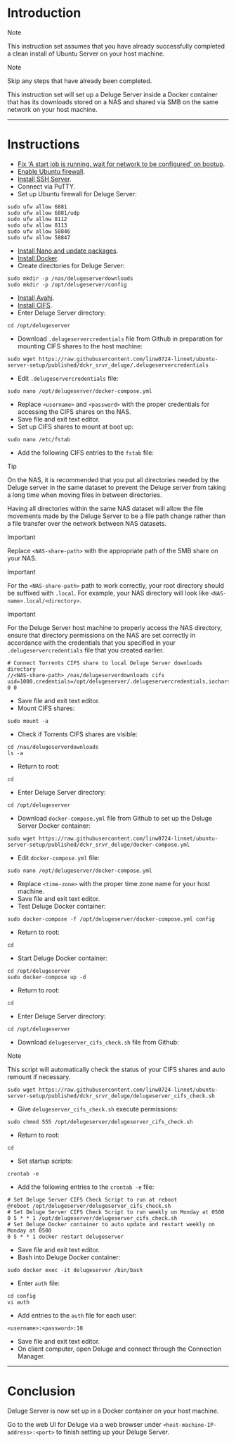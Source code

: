 # Introduction
> [!NOTE]
> This instruction set assumes that you have already successfully completed a clean install of Ubuntu Server on your host machine.

> [!NOTE]
> Skip any steps that have already been completed.

This instruction set will set up a Deluge Server inside a Docker container that has its downloads stored on a NAS and shared via SMB on the same network on your host machine.

-----
# Instructions
* [Fix 'A start job is running, wait for network to be configured' on bootup](/fix_network-bootup/readme.md).
* [Enable Ubuntu firewall](/enable_firewall/readme.md).
* [Install SSH Server](/install_ssh-srvr/readme.md).
* Connect via PuTTY.
* Set up Ubuntu firewall for Deluge Server:
```
sudo ufw allow 6881
sudo ufw allow 6881/udp
sudo ufw allow 8112
sudo ufw allow 8113
sudo ufw allow 58846
sudo ufw allow 58847
```
* [Install Nano and update packages](/install_nano/readme.md).
* [Install Docker](/install_docker/readme.md).
* Create directories for Deluge Server:
```
sudo mkdir -p /nas/delugeserverdownloads
sudo mkdir -p /opt/delugeserver/config
```
* [Install Avahi](/install_avahi/readme.md).
* [Install CIFS](/install_cifs/readme.md).
* Enter Deluge Server directory:
```
cd /opt/delugeserver
```
* Download `.delugeservercredentials` file from Github in preparation for mounting CIFS shares to the host machine:
```
sudo wget https://raw.githubusercontent.com/linw0724-linnet/ubuntu-server-setup/published/dckr_srvr_deluge/.delugeservercredentials
```
* Edit `.delugeservercredentials` file:
```
sudo nano /opt/delugeserver/docker-compose.yml
```
* Replace `<username>` and `<password>` with the proper credentials for accessing the CIFS shares on the NAS.
* Save file and exit text editor.
* Set up CIFS shares to mount at boot up:
```
sudo nano /etc/fstab
```
* Add the following CIFS entries to the `fstab` file:
> [!TIP]
> On the NAS, it is recommended that you put all directories needed by the Deluge server in the same dataset to prevent the Deluge server from taking a long time when moving files in between directories.
>
> Having all directories within the same NAS dataset will allow the file movements made by the Deluge Server to be a file path change rather than a file transfer over the network between NAS datasets.

> [!IMPORTANT]
> Replace `<NAS-share-path>` with the appropriate path of the SMB share on your NAS.

> [!IMPORTANT]
> For the `<NAS-share-path>` path to work correctly, your root directory should be suffixed with `.local`. For example, your NAS directory will look like `<NAS-name>.local/<directory>`.

> [!IMPORTANT]
> For the Deluge Server host machine to properly access the NAS directory, ensure that directory permissions on the NAS are set correctly in accordance with the credentials that you specified in your `.delugeservercredentials` file that you created earlier.
```
# Connect Torrents CIFS share to local Deluge Server downloads directory
//<NAS-share-path> /nas/delugeserverdownloads cifs uid=1000,credentials=/opt/delugeserver/.delugeservercredentials,iocharset=utf8 0 0
```
* Save file and exit text editor.
* Mount CIFS shares:
```
sudo mount -a
```
* Check if Torrents CIFS shares are visible:
```
cd /nas/delugeserverdownloads
ls -a
```
* Return to root:
```
cd
```
* Enter Deluge Server directory:
```
cd /opt/delugeserver
```
* Download `docker-compose.yml` file from Github to set up the Deluge Server Docker container:
```
sudo wget https://raw.githubusercontent.com/linw0724-linnet/ubuntu-server-setup/published/dckr_srvr_deluge/docker-compose.yml
```
* Edit `docker-compose.yml` file:
```
sudo nano /opt/delugeserver/docker-compose.yml
```
* Replace `<time-zone>` with the proper time zone name for your host machine.
* Save file and exit text editor.
* Test Deluge Docker container:
```
sudo docker-compose -f /opt/delugeserver/docker-compose.yml config
```
* Return to root:
```
cd
```
* Start Deluge Docker container:
```
cd /opt/delugeserver
sudo docker-compose up -d
```
* Return to root:
```
cd
```
* Enter Deluge Server directory:
```
cd /opt/delugeserver
```
* Download `delugeserver_cifs_check.sh` file from Github:
> [!NOTE]
> This script will automatically check the status of your CIFS shares and auto remount if necessary.
```
sudo wget https://raw.githubusercontent.com/linw0724-linnet/ubuntu-server-setup/published/dckr_srvr_deluge/delugeserver_cifs_check.sh
```
* Give `delugeserver_cifs_check.sh` execute permissions:
```
sudo chmod 555 /opt/delugeserver/delugeserver_cifs_check.sh
```
* Return to root:
```
cd
```
* Set startup scripts:
```
crontab -e
```
* Add the following entries to the `crontab -e` file:
```
# Set Deluge Server CIFS Check Script to run at reboot
@reboot /opt/delugeserver/delugeserver_cifs_check.sh
# Set Deluge Server CIFS Check Script to run weekly on Monday at 0500
0 5 * * 1 /opt/delugeserver/delugeserver_cifs_check.sh
# Set Deluge Docker container to auto update and restart weekly on Monday at 0500
0 5 * * 1 docker restart delugeserver
```
* Save file and exit text editor.
* Bash into Deluge Docker container:
```
sudo docker exec -it delugeserver /bin/bash
```
* Enter `auth` file:
```
cd config
vi auth
```
* Add entries to the `auth` file for each user:
```
<username>:<password>:10
```
* Save file and exit text editor.
* On client computer, open Deluge and connect through the Connection Manager.
-----
# Conclusion
Deluge Server is now set up in a Docker container on your host machine.

Go to the web UI for Deluge via a web browser under `<host-machine-IP-address>:<port>` to finish setting up your Deluge Server.
